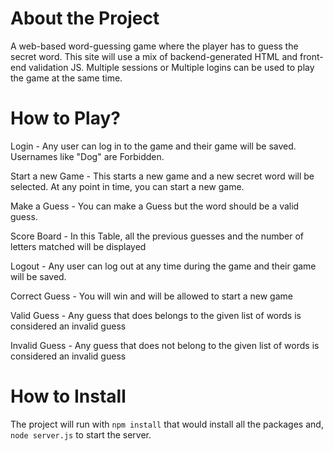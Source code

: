 # About the Project

A web-based word-guessing game where the player has to guess the secret word. This site will use a mix of backend-generated HTML and front-end validation JS. Multiple sessions or Multiple logins can be used to play the game at the same time.

# How to Play?

Login - Any user can log in to the game and their game will be saved. Usernames like "Dog" are Forbidden. 

Start a new Game - This starts a new game and a new secret word will be selected. At any point in time, you can start a new game.

Make a Guess - You can make a Guess but the word should be a valid guess.

Score Board - In this Table, all the previous guesses and the number of letters matched will be displayed

Logout - Any user can log out at any time during the game and their game will be saved.  

Correct Guess - You will win and will be allowed to start a new game

Valid Guess - Any guess that does belongs to the given list of words is considered an invalid guess

Invalid Guess - Any guess that does not belong to the given list of words is considered an invalid guess

# How to Install

The project will run with `npm install` that would install all the packages and, `node server.js` to start the server.